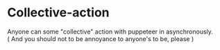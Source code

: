 # Collective-action

Anyone can some "collective" action with puppeteer in asynchronously.  
( And you should not to be annoyance to anyone's to be, please )

